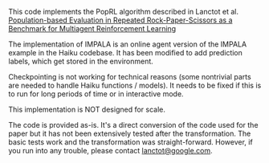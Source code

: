 This code implements the PopRL algorithm described in Lanctot et al.
[Population-based Evaluation in Repeated Rock-Paper-Scissors as a Benchmark for
Multiagent Reinforcement Learning](https://openreview.net/forum?id=gQnJ7ODIAx)

The implementation of IMPALA is an online agent version of the IMPALA example in
the Haiku codebase. It has been modified to add prediction labels, which get
stored in the environment.

Checkpointing is not working for technical reasons (some nontrivial parts are
needed to handle Haiku functions / models). It needs to be fixed if this is to
run for long periods of time or in interactive mode.

This implementation is NOT designed for scale.

The code is provided as-is. It's a direct conversion of the code used for the
paper but it has not been extensively tested after the transformation. The basic
tests work and the transformation was straight-forward. However, if you run into
any trouble, please contact lanctot@google.com.
